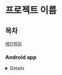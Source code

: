 # 프로젝트 이름

## 목차
[메인파일](https://github.com/kosaay/SnackBattingGame/blob/master/app/src/main/java/com/portpolio/myapplication/MainActivity.kt)  


### Android app
<details>
    <summaary>자세히</summaary>

<p align="center">
<img src="![snack_betting_game](https://user-images.githubusercontent.com/99302996/179356475-55b879be-1920-4178-a3c1-8a3f8d1a9bc1.gif)
">
</p>
  
</details>